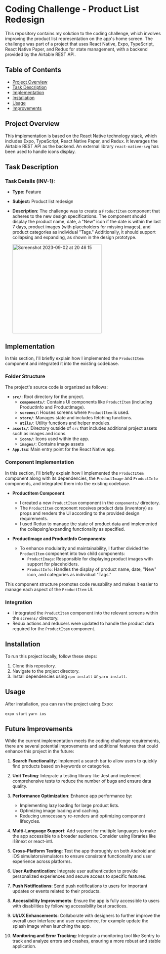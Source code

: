 # Coding Challenge - Product List Redesign

This repository contains my solution to the coding challenge, which involves improving the product list representation on the app's home screen. The challenge was part of a project that uses React Native, Expo, TypeScript, React Native Paper, and Redux for state management, with a backend provided by the Airtable REST API.

## Table of Contents

- [Project Overview](#project-overview)
- [Task Description](#task-description)
- [Implementation](#implementation)
- [Installation](#installation)
- [Usage](#usage)
- [Improvements](#improvements)

## Project Overview

This implementation is based on the React Native technology stack, which includes Expo, TypeScript, React Native Paper, and Redux. It leverages the Airtable REST API as the backend. An external library `react-native-svg` has been used to handle icons display.

## Task Description

### Task Details (INV-1):

- **Type:** Feature
- **Subject:** Product list redesign
- **Description:** The challenge was to create a `ProductItem` component that adheres to the new design specifications. The component should display the product name, date, a "New" icon if the date is within the last 7 days, product images (with placeholders for missing images), and product categories as individual "Tags." Additionally, it should support collapsing and expanding, as shown in the design prototype.

  <img width="288" alt="Screenshot 2023-09-02 at 20 46 15" src="https://github.com/hbonnaffoux/coding-challenge-scan-app/assets/75268780/d14e3c69-5be1-4d39-ac6a-787c38d426a0">


## Implementation

In this section, I'll briefly explain how I implemented the `ProductItem` component and integrated it into the existing codebase.

### Folder Structure

The project's source code is organized as follows:

- **`src/`**: Root directory for the project.
  - **`components/`**: Contains UI components like `ProductItem` (including ProductInfo and ProductImage).
  - **`screens/`**: Houses screens where `ProductItem` is used.
  - **`store/`**: Manages state and includes fetching functions.
  - **`utils/`**: Utility functions and helper modules.
- **`assets/`**: Directory outside of `src` that includes additional project assets such as images and icons.
  - **`icons/`**: Icons used within the app.
  - **`images/`**: Contains image assets
- **`App.tsx`**: Main entry point for the React Native app.

### Component Implementation

In this section, I'll briefly explain how I implemented the `ProductItem` component along with its dependencies, the `ProductImage` and `ProductInfo` components, and integrated them into the existing codebase.

- **ProductItem Component**:

  - I created a new `ProductItem` component in the `components/` directory.
  - The `ProductItem` component receives product data (inventory) as props and renders the UI according to the provided design requirements.
  - I used Redux to manage the state of product data and implemented the collapsing/expanding functionality as specified.

- **ProductImage and ProductInfo Components**:
  - To enhance modularity and maintainability, I further divided the `ProductItem` component into two child components:
    - `ProductImage`: Responsible for displaying product images with support for placeholders.
    - `ProductInfo`: Handles the display of product name, date, "New" icon, and categories as individual "Tags."

This component structure promotes code reusability and makes it easier to manage each aspect of the `ProductItem` UI.

### Integration

- I integrated the `ProductItem` component into the relevant screens within the `screens/` directory.
- Redux actions and reducers were updated to handle the product data required for the `ProductItem` component.

## Installation

To run this project locally, follow these steps:

1. Clone this repository.
2. Navigate to the project directory.
3. Install dependencies using `npm install` or `yarn install`.

## Usage

After installation, you can run the project using Expo:

`expo start`
`yarn ios`

## Future Improvements

While the current implementation meets the coding challenge requirements, there are several potential improvements and additional features that could enhance this project in the future:

1. **Search Functionality**: Implement a search bar to allow users to quickly find products based on keywords or categories.

2. **Unit Testing**: Integrate a testing library like Jest and implement comprehensive tests to reduce the number of bugs and ensure data quality.

3. **Performance Optimization**: Enhance app performance by:

   - Implementing lazy loading for large product lists.
   - Optimizing image loading and caching.
   - Reducing unnecessary re-renders and optimizing component lifecycles.

4. **Multi-Language Support**: Add support for multiple languages to make the app accessible to a broader audience. Consider using libraries like i18next or react-intl.

5. **Cross-Platform Testing**: Test the app thoroughly on both Android and iOS simulators/emulators to ensure consistent functionality and user experience across platforms.

6. **User Authentication**: Integrate user authentication to provide personalized experiences and secure access to specific features.

7. **Push Notifications**: Send push notifications to users for important updates or events related to their products.

8. **Accessibility Improvements**: Ensure the app is fully accessible to users with disabilities by following accessibility best practices.

9. **UI/UX Enhancements**: Collaborate with designers to further improve the overall user interface and user experience, for example update the splash image when launching the app.

10. **Monitoring and Error Tracking**: Integrate a monitoring tool like Sentry to track and analyze errors and crashes, ensuring a more robust and stable application.

